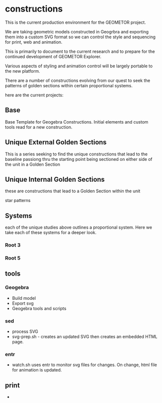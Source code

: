 
# constructions

This is the current production environment for the GEOMETOR project.

We are taking geometric models constructed in Geogrbra and exporting them into a custom SVG format so we can control the style and sequencing for print, web and animation.

This is primarily to document to the current research and to prepare for the continued development of GEOMETOR Explorer.

Various aspects of styling and animation control will be largely portable to the new platform.

There are a number of constructions evolving from our quest to seek the patterns of golden sections within certain proportional systems.

here are the current projects:

## Base
Base Template for Geogebra Constructions. Initial elements and custom tools read for a new construction.


## Unique External Golden Sections

This is a series seeking to find the unique constructions that lead to the baseline passiong thru the starting point being sectioned on either side of the unit in a Golden Section

## Unique Internal Golden Sections

these are constructions that lead to a Golden Section within the unit

star patterns

## Systems

each of the unique studies above outlines a proportional system. Here we take each of these systems for a deeper look.

### Root 3

### Root 5


## tools

### Geogebra
- Build model
- Export svg
- Geogebra tools and scripts


### sed
- process SVG
- svg-prep.sh - creates an updated SVG then creates an embedded HTML page.

### entr
- watch.sh uses entr to monitor svg files for changes. On change, html file for animation is updated.


## print
-
